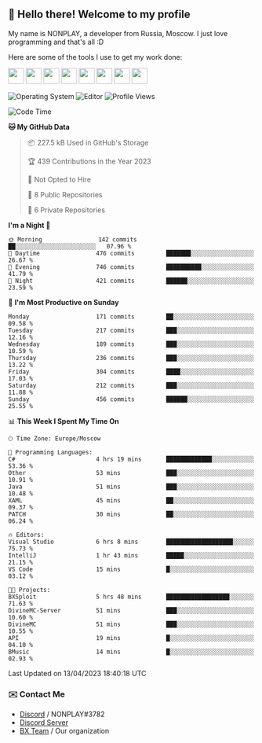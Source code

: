 ## :wave: Hello there! Welcome to my profile

My name is NONPLAY, a developer from Russia, Moscow. I just love programming and that's all :D

Here are some of the tools I use to get my work done:

<kbd><img height="32" src="https://img.icons8.com/color/2x/visual-studio-code-2019.png"></kbd>
<kbd><img height="32" src="https://img.icons8.com/color/2x/linux.png"></kbd>
<kbd><img height="32" src="https://img.icons8.com/fluent/2x/console.png"></kbd>
<kbd><img height="32" src="https://img.icons8.com/color/2x/open-source.png"></kbd>
<kbd><img height="32" src="https://img.icons8.com/color/2x/git.png"></kbd>
<kbd><img height="32" src="https://img.icons8.com/color/2x/nginx.png"></kbd>
<a href="?#gh-light-mode-only"><kbd><img height="32" src="https://img.icons8.com/metro/2x/mysql.png"></kbd></a>
<a href="?#gh-dark-mode-only"><kbd><img height="32" src="https://img.icons8.com/FFFFFF/metro/2x/mysql.png"></kbd></a>

![Operating System](https://img.shields.io/badge/OS-Windows%2010%20Pro-informational?style=for-the-badge&logo=Windows&logoColor=white&color=007ec6)
![Editor](https://img.shields.io/badge/Editor-VS%20Code-informational?style=for-the-badge&logo=Visual%20Studio%20Code&logoColor=white&color=007ec6)
![Profile Views](https://komarev.com/ghpvc/?username=NONPLAYT&color=blue&style=for-the-badge)

<!--START_SECTION:waka-->
![Code Time](http://img.shields.io/badge/Code%20Time-123%20hrs%2015%20mins-blue)

**🐱 My GitHub Data** 

> 📦 227.5 kB Used in GitHub's Storage 
 > 
> 🏆 439 Contributions in the Year 2023
 > 
> 🚫 Not Opted to Hire
 > 
> 📜 8 Public Repositories 
 > 
> 🔑 6 Private Repositories 
 > 
**I'm a Night 🦉** 

```text
🌞 Morning                142 commits         ██░░░░░░░░░░░░░░░░░░░░░░░   07.96 % 
🌆 Daytime                476 commits         ███████░░░░░░░░░░░░░░░░░░   26.67 % 
🌃 Evening                746 commits         ██████████░░░░░░░░░░░░░░░   41.79 % 
🌙 Night                  421 commits         ██████░░░░░░░░░░░░░░░░░░░   23.59 % 
```
📅 **I'm Most Productive on Sunday** 

```text
Monday                   171 commits         ██░░░░░░░░░░░░░░░░░░░░░░░   09.58 % 
Tuesday                  217 commits         ███░░░░░░░░░░░░░░░░░░░░░░   12.16 % 
Wednesday                189 commits         ███░░░░░░░░░░░░░░░░░░░░░░   10.59 % 
Thursday                 236 commits         ███░░░░░░░░░░░░░░░░░░░░░░   13.22 % 
Friday                   304 commits         ████░░░░░░░░░░░░░░░░░░░░░   17.03 % 
Saturday                 212 commits         ███░░░░░░░░░░░░░░░░░░░░░░   11.88 % 
Sunday                   456 commits         ██████░░░░░░░░░░░░░░░░░░░   25.55 % 
```


📊 **This Week I Spent My Time On** 

```text
🕑︎ Time Zone: Europe/Moscow

💬 Programming Languages: 
C#                       4 hrs 19 mins       █████████████░░░░░░░░░░░░   53.36 % 
Other                    53 mins             ███░░░░░░░░░░░░░░░░░░░░░░   10.91 % 
Java                     51 mins             ███░░░░░░░░░░░░░░░░░░░░░░   10.48 % 
XAML                     45 mins             ██░░░░░░░░░░░░░░░░░░░░░░░   09.37 % 
PATCH                    30 mins             ██░░░░░░░░░░░░░░░░░░░░░░░   06.24 % 

🔥 Editors: 
Visual Studio            6 hrs 8 mins        ███████████████████░░░░░░   75.73 % 
IntelliJ                 1 hr 43 mins        █████░░░░░░░░░░░░░░░░░░░░   21.15 % 
VS Code                  15 mins             █░░░░░░░░░░░░░░░░░░░░░░░░   03.12 % 

🐱‍💻 Projects: 
BXSploit                 5 hrs 48 mins       ██████████████████░░░░░░░   71.63 % 
DivineMC-Server          51 mins             ███░░░░░░░░░░░░░░░░░░░░░░   10.60 % 
DivineMC                 51 mins             ███░░░░░░░░░░░░░░░░░░░░░░   10.55 % 
API                      19 mins             █░░░░░░░░░░░░░░░░░░░░░░░░   04.10 % 
BMusic                   14 mins             █░░░░░░░░░░░░░░░░░░░░░░░░   02.93 % 
```


 Last Updated on 13/04/2023 18:40:18 UTC
<!--END_SECTION:waka-->

### ✉️ Contact Me

- [Discord](https://discord.com/users/597087584090587177) / NONPLAY#3782
- [Discord Server](https://discord.gg/p7cxhw7E2M)
- [BX Team](https://github.com/BX-Team) / Our organization
